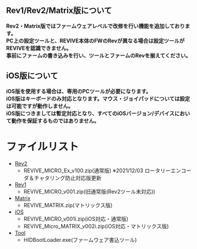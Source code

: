 ## **Rev1/Rev2/Matrix版について**
**Rev2・Matrix版ではファームウェアレベルで改修を行い機能を追加しております。**  
**PC上の設定ツールと、REVIVE本体のFWのRevが異なる場合は設定ツールがREVIVEを認識できません。**  
**事前にファームの書き込みを行い、ツールとファームのRevを揃えてください。**
   
## **iOS版について**
**iOS版を使用する場合は、専用のPCツールが必要になります。**  
**iOS版はキーボードのみ対応となります。マウス・ジョイパッドについては設定は可能ですが動作しません。**  
**iOS版につきましては暫定対応となり、すべてのiOSバージョン/デバイスにおいて動作を保証するものではありません。**

# ファイルリスト

 - [Rev2]()
   - REVIVE_MICRO_Ex_v100.zip(通常版) ※2021/12/03 ロータリーエンコーダ＆チャタリング防止対応版更新
 - [Rev1]()
   - REVIVE_MICRO_v001.zip(旧通常版(Rev2ツール未対応))
 - [Matrix]()
   - REVIVE_MATRIX.zip(マトリックス版)
 - [iOS]()
   - REVIVE_MICRO_v001i.zip(iOS対応・通常版)
   - REVIVE_Micro_MATRIX_v002i.zip(iOS対応・マトリックス版)
 - [Tool]()
   - HIDBootLoader.exe(ファームウェア書込ツール)


